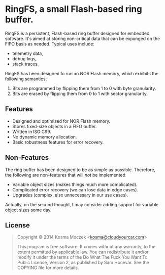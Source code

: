 # RingFS, a small Flash-based ring buffer.

RingFS is a persistent, Flash-based ring buffer designed for embedded software.
It's aimed at storing non-critical data that can be expunged on the FIFO basis
as needed. Typical uses include:

* telemetry data,
* debug logs,
* stack traces.

RingFS has been designed to run on NOR Flash memory, which exhibits the following
semantics:

1. Bits are programmed by flipping them from 1 to 0 with byte granularity.
2. Bits are erased by flipping them from 0 to 1 with sector granularity.

## Features

* Designed and optimized for NOR Flash memory.
* Stores fixed-size objects in a FIFO buffer.
* Written in ISO C99.
* No dynamic memory allocation.
* Basic robustness features for error recovery.

## Non-Features

The ring buffer has been designed to be as simple as possible. Therefore, the
following are non-features that will *not* be implemented:

* Variable object sizes (makes things much more complicated).
* Complicated error recovery (we can lose data in edge cases).
* Upgrades (complex, also unnecessary in our use cases).

Actually, on the second thought, I may consider adding support for variable
object sizes some day.

## License

> Copyright © 2014 Kosma Moczek \<kosma@cloudyourcar.com\>
> 
> This program is free software. It comes without any warranty, to the extent
> permitted by applicable law. You can redistribute it and/or modify it under
> the terms of the Do What The Fuck You Want To Public License, Version 2, as
> published by Sam Hocevar. See the COPYING file for more details.

